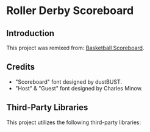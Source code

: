 # Roller Derby Scoreboard

## Introduction

This project was remixed from: [Basketball Scoreboard](https://verren5.github.io/basketball-scoreboard/).


## Credits

- "Scoreboard" font designed by dustBUST.
- "Host" & "Guest" font designed by Charles Minow.

## Third-Party Libraries

This project utilizes the following third-party libraries:


